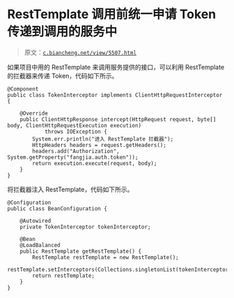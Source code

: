 # RestTemplate 调用前统一申请 Token 传递到调用的服务中

> 原文：[`c.biancheng.net/view/5507.html`](http://c.biancheng.net/view/5507.html)

如果项目中用的 RestTemplate 来调用服务提供的接口，可以利用 RestTemplate 的拦截器来传递 Token，代码如下所示。

```
@Component
public class TokenInterceptor implements ClientHttpRequestInterceptor {

    @Override
    public ClientHttpResponse intercept(HttpRequest request, byte[] body, ClientHttpRequestExecution execution)
            throws IOException {
        System.err.println("进入 RestTemplate 拦截器");
        HttpHeaders headers = request.getHeaders();
        headers.add("Authorization", System.getProperty("fangjia.auth.token"));
        return execution.execute(request, body);
    }
}
```

将拦截器注入 RestTemplate，代码如下所示。

```
@Configuration
public class BeanConfiguration {

    @Autowired
    private TokenInterceptor tokenInterceptor;

    @Bean
    @LoadBalanced
    public RestTemplate getRestTemplate() {
        RestTemplate restTemplate = new RestTemplate();
        restTemplate.setInterceptors(Collections.singletonList(tokenInterceptor));
        return restTemplate;
    }
}
```